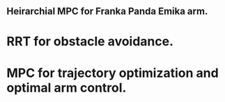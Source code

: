 ## Heirarchial MPC for Franka Panda Emika arm.

# RRT for obstacle avoidance.
# MPC for trajectory optimization and optimal arm control.
